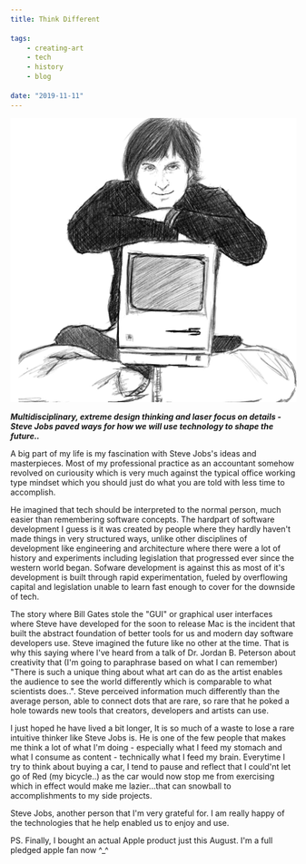 ```yaml
---
title: Think Different 

tags:
    - creating-art
    - tech
    - history
    - blog

date: "2019-11-11"
---
```


![stevejobs](stevejobs.jpg) 

***Multidisciplinary, extreme design thinking and laser focus on details - Steve Jobs paved ways for how we will use technology to shape the future..***

A big part of my life is my fascination with Steve Jobs's ideas and masterpieces. Most of my professional practice as an accountant somehow revolved on curiousity which is very much against the typical office working type mindset which you should just do what you are told with less time to accomplish. 

He imagined that tech should be interpreted to the normal person, much easier than remembering software concepts. The hardpart of software development I guess is it was created by people where they hardly haven't made things in very structured ways, unlike other disciplines of development like engineering and architecture where there were a lot of history and experiments including legislation that progressed ever since the western world began. Sofware development is against this as most of it's development is built through rapid experimentation, fueled by overflowing capital and legislation unable to learn fast enough to cover for the downside of tech. 

The story where Bill Gates stole the "GUI" or graphical user interfaces where Steve have developed for the soon to release Mac is the incident that built the abstract foundation of better tools for us and modern day software developers use. Steve imagined the future like no other at the time. That is why this saying where I've heard from a talk of Dr. Jordan B. Peterson about creativity that (I'm going to paraphrase based on what I can remember) "There is such a unique thing about what art can do as the artist enables the audience to see the world differently which is comparable to what scientists does..". Steve perceived information much differently than the average person, able to connect dots that are rare, so rare that he poked a hole towards new tools that creators, developers and artists can use.

I just hoped he have lived a bit longer, It is so much of a waste to lose a rare intuitive thinker like Steve Jobs is. He is one of the few people that makes me think a lot of what I'm doing - especially what I feed my stomach and what I consume as content - technically what I feed my brain. Everytime I try to think about buying a car, I tend to pause and reflect that I could'nt let go of Red (my bicycle..) as the car would now stop me from exercising which in effect would make me lazier...that can snowball to accomplishments to my side projects. 

Steve Jobs, another person that I'm very grateful for. I am really happy of the technologies that he help enabled us to enjoy and use.

PS. Finally, I bought an actual Apple product just this August. I'm a full pledged apple fan now ^_^